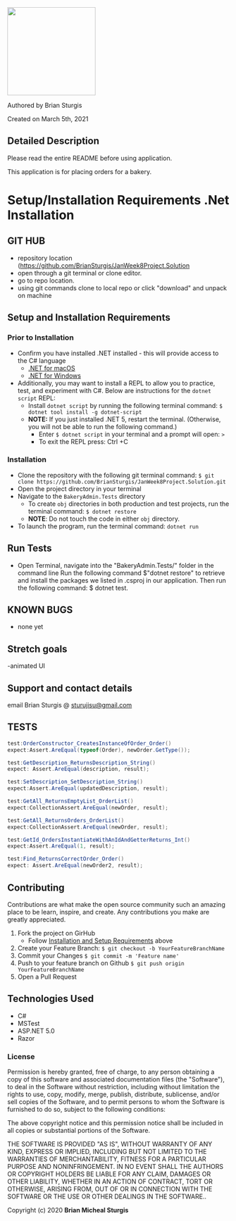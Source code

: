 <div align="left">
<img src="https://github.com/BrianSturgis.png" width="200px" height="auto" >
</div>
<p align="left"> Authored by Brian Sturgis</p>
<p align="left">Created on March 5th, 2021</p>

## Detailed Description
Please read the entire README before using application.

This application is for placing orders for a bakery.

# Setup/Installation Requirements .Net Installation

## GIT HUB
- repository location (https://github.com/BrianSturgis/JanWeek8Project.Solution
- open through a git terminal or clone editor.
- go to repo location.
- using git commands clone to local repo or click "download" and unpack on machine

## Setup and Installation Requirements

### Prior to Installation
* Confirm you have installed .NET installed - this will provide access to the C# language
  * [.NET for macOS](https://dotnet.microsoft.com/download/dotnet/thank-you/sdk-5.0.100-macos-x64-installer)
  * [.NET for Windows](https://dotnet.microsoft.com/download/dotnet/thank-you/sdk-5.0.102-windows-x64-installer)
* Additionally, you may want to install a REPL to allow you to practice, test, and experiment with C#. Below are instructions for the ```dotnet script``` REPL:
  * Install ```dotnet script``` by running the following terminal command: ```$ dotnet tool install -g dotnet-script```
  * **NOTE:** If you just installed .NET 5, restart the terminal. (Otherwise, you will not be able to run the following command.) 
    * Enter ```$ dotnet script``` in your terminal and a prompt will open: ```>```
    * To exit the REPL press: Ctrl +C

### Installation
* Clone the repository with the following git terminal command: ```$ git clone https://github.com/BrianSturgis/JanWeek8Project.Solution.git```
* Open the project directory in your terminal
* Navigate to the ```BakeryAdmin.Tests``` directory
    * To create ```obj``` directories in both production and test projects, run the terminal command: ```$ dotnet restore```
    * **NOTE**: Do not touch the code in either ```obj``` directory.
* To launch the program, run the terminal command: ```dotnet run```


## Run Tests
- Open Terminal, navigate into the "BakeryAdmin.Tests/" folder in the command line
Run the following command $"dotnet restore" to retrieve and install the packages we listed in .csproj in our application.
Then run the following command: $ dotnet test.

## KNOWN BUGS
- none yet

## Stretch goals
-animated UI

## Support and contact details
email Brian Sturgis @ <sturujisu@gmail.com>

## TESTS
```CS
test:OrderConstructor_CreatesInstanceOfOrder_Order()
expect:Assert.AreEqual(typeof(Order), newOrder.GetType());

test:GetDescription_ReturnsDescription_String()
expect: Assert.AreEqual(description, result);

test:SetDescription_SetDescription_String()
expect:Assert.AreEqual(updatedDescription, result);

test:GetAll_ReturnsEmptyList_OrderList()
expect:CollectionAssert.AreEqual(newOrder, result);

test:GetAll_ReturnsOrders_OrderList()
expect:CollectionAssert.AreEqual(newOrder, result);

test:GetId_OrdersInstantiateWithAnIdAndGetterReturns_Int()
expect:Assert.AreEqual(1, result);

test:Find_ReturnsCorrectOrder_Order()
expect: Assert.AreEqual(newOrder2, result);

```
## Contributing

Contributions are what make the open source community such an amazing place to be learn, inspire, and create. Any contributions you make are greatly appreciated.

1. Fork the project on GirHub
    * Follow [Installation and Setup Requirements](#setup-and-installation-requirements) above
2. Create your Feature Branch: ```$ git checkout -b YourFeatureBranchName```
3. Commit your Changes ```$ git commit -m 'Feature name'```
4. Push to your feature branch on Github ```$ git push origin YourFeatureBranchName```
5. Open a Pull Request

## Technologies Used
* C#
* MSTest
* ASP.NET 5.0
* Razor


### License
Permission is hereby granted, free of charge, to any person obtaining a copy of this software and associated documentation files (the "Software"), to deal in the Software without restriction, including without limitation the rights to use, copy, modify, merge, publish, distribute, sublicense, and/or sell copies of the Software, and to permit persons to whom the Software is furnished to do so, subject to the following conditions:

The above copyright notice and this permission notice shall be included in all copies or substantial portions of the Software.

THE SOFTWARE IS PROVIDED "AS IS", WITHOUT WARRANTY OF ANY KIND, EXPRESS OR IMPLIED, INCLUDING BUT NOT LIMITED TO THE WARRANTIES OF MERCHANTABILITY, FITNESS FOR A PARTICULAR PURPOSE AND NONINFRINGEMENT. IN NO EVENT SHALL THE AUTHORS OR COPYRIGHT HOLDERS BE LIABLE FOR ANY CLAIM, DAMAGES OR OTHER LIABILITY, WHETHER IN AN ACTION OF CONTRACT, TORT OR OTHERWISE, ARISING FROM, OUT OF OR IN CONNECTION WITH THE SOFTWARE OR THE USE OR OTHER DEALINGS IN THE SOFTWARE..

Copyright (c) 2020 **Brian Micheal Sturgis**